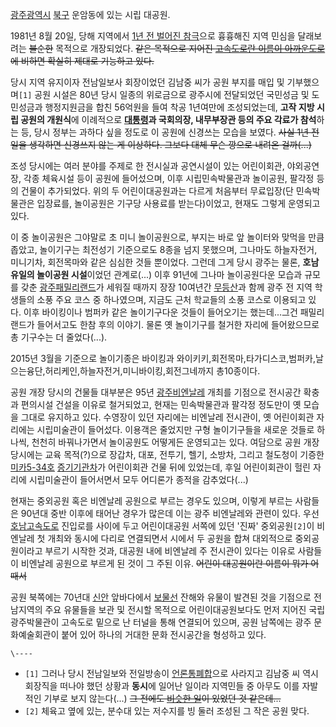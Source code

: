 [광주광역시](%EA%B4%91%EC%A3%BC%EA%B4%91%EC%97%AD%EC%8B%9C.md)
[북구](%EB%B6%81%EA%B5%AC%28%EA%B4%91%EC%A3%BC%29.md) 운암동에 있는 시립 대공원.

1981년 8월 20일, 당해 지역에서 [1년 전 벌어진 참극](5.18%20%EA%B4%91%EC%A3%BC%EB%AF%BC%EC%A3%BC%ED%99%94%EC%9A%B4%EB%8F%99.md)으로 흉흉해진 지역 민심을 달래보려는 <del>불순한</del> 목적으로
개장되었다. <del>같은 목적으로 지어진 [고속도로란 이름이 아까운도로](88%EC%98%AC%EB%A6%BC%ED%94%BD%EA%B3%A0%EC%86%8D%EB%8F%84%EB%A1%9C.md)에
비하면 확실히 제대로 기능하고 있다.</del>

당시 지역 유지이자 전남일보사 회장이었던 김남중 씨가 공원 부지를 매입 및 기부했으며`[1]` 공원 시설은 80년 당시 일종의 위로금으로
광주시에 전달되었던 국민성금 및 도민성금과 행정지원금을 합친 56억원을 들여 착공 1년여만에 조성되었는데, **고작 지방 시립 공원의
개원식**에 이례적으로 **[대통령](%EC%A0%84%EB%91%90%ED%99%98.md)과 국회의장, 내무부장관 등의 주요 각료가
참석**하는 등, 당시 정부는 과하다 싶을 정도로 이 공원에 신경쓰는 모습을 보였다. <del>사실 1년 전 일을 생각하면 신경쓰지 않는 게
이상하다. 그보다 대체 무슨 깡으로 내려온 걸까(...)</del>

조성 당시에는 여러 분야를 주제로 한 전시실과 공연시설이 있는 어린이회관, 야외공연장, 각종 체육시설 등이 공원에 들어섰으며, 이후
시립민속박물관과 놀이공원, 팔각정 등의 건물이 추가되었다. 위의 두 어린이대공원과는 다르게 처음부터 무료입장(단 민속박물관은 입장료를,
놀이공원은 기구당 사용료를 받는다)이었고, 현재도 그렇게 운영되고 있다.

이 중 놀이공원은 그야말로 초 미니 놀이공원으로, 부지는 바로 앞 놀이터와 맞먹을 만큼 좁았고, 놀이기구는 최전성기 기준으로도 8종을 넘지
못했으며, 그나마도 하늘자전거, 미니기차, 회전목마와 같은 심심한 것들 뿐이었다. 그런데 그게 당시 광주는 물론, **호남 유일의 놀이공원
시설**이었던 관계로(...) 이후 91년에 그나마 놀이공원다운 모습과 규모를 갖춘 [광주패밀리랜드](%EA%B4%91%EC%A3%BC%ED%8C%A8%EB%B0%80%EB%A6%AC%EB%9E%9C%EB%93%9C.md)가 세워질 때까지 장장 10여년간
[무등산](%EB%AC%B4%EB%93%B1%EC%82%B0.md)과 함께 광주 전 지역 학생들의 소풍 주요 코스 중 하나였으며,
지금도 근처 학교들의 소풍 코스로 이용되고 있다. 이후 바이킹이나 범퍼카 같은 놀이기구다운 것들이 들어오기는 했는데...그건 패밀리랜드가
들어서고도 한참 후의 이야기. 물론 옛 놀이기구를 철거한 자리에 들어왔으므로 총 기구수는 더 줄었다(...).

2015년 3월을 기준으로 놀이기종은 바이킹과 와이키키,회전목마,타가디스코,범퍼카,날으는융단,허리케인,하늘자전거,미니바이킹,회전그네까지
총10종이다.

공원 개장 당시의 건물들 대부분은 95년 [광주비엔날레](%EA%B4%91%EC%A3%BC%20%EB%B9%84%EC%97%94%EB%82%A0%EB%A0%88.md) 개최를
기점으로 전시공간 확충과 편의시설 건설을 이유로 철거되었고, 현재는 민속박물관과 팔각정 정도만이 옛 모습을 그대로 유지하고 있다. 수영장이
있던 자리에는 비엔날레 전시관이, 옛 어린이회관 자리에는 시립미술관이 들어섰다. 이용객은 줄었지만 구형 놀이기구들을 새로운 것들로 하나씩,
천천히 바꿔나가면서 놀이공원도 어떻게든 운영되고는 있다. 여담으로 공원 개장 당시에는 교육 목적(?)으로 장갑차, 대포, 전투기, 헬기,
소방차, 그리고 철도청이 기증한 [미카5-34호](%EB%AF%B8%EC%B9%B4%28%EC%B2%A0%EB%8F%84%EC%B0%A8%EB%9F%89%29.md)
[증기기관차](%EC%A6%9D%EA%B8%B0%EA%B8%B0%EA%B4%80%EC%B0%A8.md)가 어린이회관 건물 뒤에
있었는데, 후일 어린이회관이 헐린 자리에 시립미술관이 들어서면서 모두 어디론가 종적을 감추었다(...)

현재는 중외공원 혹은 비엔날레 공원으로 부르는 경우도 있으며, 이렇게 부르는 사람들은 90년대 중반 이후에 태어난 경우가 많은데 이는 광주
비엔날레와 관련이 있다. 우선
[호남고속도로](%ED%98%B8%EB%82%A8%EA%B3%A0%EC%86%8D%EB%8F%84%EB%A1%9C.md) 진입로를
사이에 두고 어린이대공원 서쪽에 있던 '진짜' 중외공원`[2]`이 비엔날레 첫 개최와 동시에 다리로 연결되면서 시에서 두 공원을 합쳐
대외적으로 중외공원이라고 부르기 시작한 것과, 대공원 내에 비엔날레 주 전시관이 있다는 이유로 사람들이 비엔날레 공원으로 부르게 된 것이 그
주된 이유. <del>어린이 대공원이란 이름이 뭐가 어때서</del>

공원 북쪽에는 70년대 [신안](%EC%8B%A0%EC%95%88%EA%B5%B0.md) 앞바다에서
[보물선](%EC%B9%A8%EB%AA%B0%EC%84%A0.md) 잔해와 유물이 발견된 것을 기점으로 전남지역의 주요 유물들을 보관
및 전시할 목적으로 어린이대공원보다도 먼저 지어진 국립 광주박물관이 고속도로 밑으로 난 터널을 통해 연결되어 있으며, 공원 남쪽에는 광주
문화예술회관이 붙어 있어 하나의 거대한 문화 전시공간을 형성하고 있다.

`\----`

  * `[1]` 그러나 당시 전남일보와 전일방송이 [언론통폐합](%EC%96%B8%EB%A1%A0%ED%86%B5%ED%8F%90%ED%95%A9.md)으로 사라지고 김남중 씨 역시 회장직을 떠나야 했던 상황과 **동시**에 일어난 일이라 지역민들 중 아무도 이를 자발적인 기부로 보지 않는다(...) <del>그 전에도 [비슷한 일](%EB%B6%80%EC%82%B0%EC%9D%BC%EB%B3%B4.md)이 있었던 것 같은데...</del>
  * `[2]` 체육고 옆에 있는, 분수대 있는 저수지를 빙 둘러 조성된 그 작은 공원 맞다.

